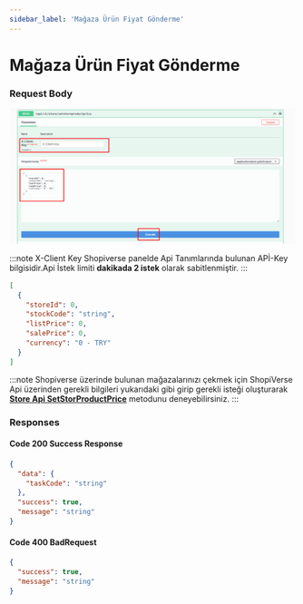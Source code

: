 ```yaml
---
sidebar_label: 'Mağaza Ürün Fiyat Gönderme'
---
```


# Mağaza Ürün Fiyat Gönderme

### Request Body


![SetstorePriceRequest](../store/img/SetStoresPrice.png)

:::note
X-Client Key   Shopiverse panelde Api Tanımlarında bulunan APİ-Key bilgisidir.Api İstek limiti **dakikada 2 istek** olarak sabitlenmiştir.
:::

```json
[
  {
    "storeId": 0,
    "stockCode": "string",
    "listPrice": 0,
    "salePrice": 0,
    "currency": "0 - TRY"
  }
]
```

:::note
Shopiverse üzerinde bulunan mağazalarınızı çekmek için ShopiVerse Api üzerinden gerekli bilgileri yukarıdaki gibi girip gerekli isteği oluşturarak **[Store Api SetStorProductPrice](https://api.shopiverse.com/swagger/index.html "Store Api SetStoreProductPrice")** metodunu deneyebilirsiniz.
:::

### Responses

#### Code 200 Success Response
```json
{
  "data": {
    "taskCode": "string"
  },
  "success": true,
  "message": "string"
}
```

#### Code 400 BadRequest
```json
{
  "success": true,
  "message": "string"
}
```
